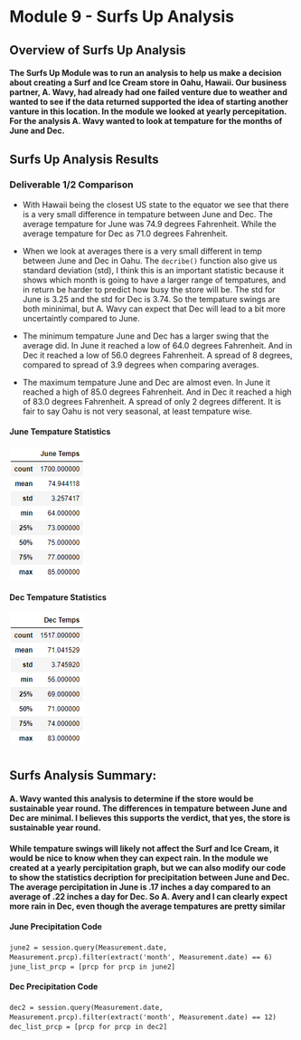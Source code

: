 # Module 9 - Surfs Up Analysis

## Overview of Surfs Up Analysis


#### The Surfs Up Module was to run an analysis to help us make a decision about creating a Surf and Ice Cream store in Oahu, Hawaii. Our business partner, A. Wavy, had already had one failed venture due to weather and wanted to see if the data returned supported the idea of starting another vanture in this location. In the module we looked at yearly percepitation. For the analysis A. Wavy wanted to look at tempature for the months of June and Dec. 


## Surfs Up Analysis Results
### Deliverable 1/2 Comparison
 * With Hawaii being the closest US state to the equator we see that there is a very small difference in tempature between June and Dec. The average tempature for June was 74.9 degrees Fahrenheit. While the average tempature for Dec as 71.0 degrees Fahrenheit. 

 * When we look at averages there is a very small different in temp between June and Dec in Oahu. The `decribe()` function also give us standard deviation (std), I think this is an important statistic because it shows which month is going to have a larger range of tempatures, and in return be harder to predict how busy the store will be. The std for June is 3.25 and the std for Dec is 3.74. So the tempature swings are both mininimal, but A. Wavy can expect that Dec will lead to a bit more uncertaintly compared to June.

 * The minimum tempature June and Dec has a larger swing that the average did. In June it reached a low of 64.0 degrees Fahrenheit. And in Dec it reached a low of 56.0 degrees Fahrenheit. A spread of 8 degrees, compared to spread of 3.9 degrees when comparing averages. 
 
 * The maximum tempature June and Dec are almost even. In June it reached a high of 85.0 degrees Fahrenheit. And in Dec it reached a high of 83.0 degrees Fahrenheit. A spread of only 2 degrees different. It is fair to say Oahu is not very seasonal, at least tempature wise.
 
 
 
#### June Tempature Statistics
![stacked_launch_outcomes](https://github.com/charlieburd/surfs_up/blob/main/june_temps.png)

#### Dec Tempature Statistics
![stacked_launch_outcomes](https://github.com/charlieburd/surfs_up/blob/main/dec_temps.png)
#


## Surfs Analysis Summary:

#### A. Wavy wanted this analysis to determine if the store would be sustainable year round. The differences in tempature between June and Dec are minimal. I believes this supports the verdict, that yes, the store is sustainable year round.

#### While tempature swings will likely not affect the Surf and Ice Cream, it would be nice to know when they can expect rain. In the module we created at a yearly percipitation graph, but we can also modify our code to show the statistics decription for precipitation between June and Dec. The average percipitation in June is .17 inches a day compared to an average of .22 inches a day for Dec. So A. Avery and I can clearly expect more rain in Dec, even though the average tempatures are pretty similar

#### June Precipitation Code
`june2 = session.query(Measurement.date, Measurement.prcp).filter(extract('month', Measurement.date) == 6)
june_list_prcp = [prcp for prcp in june2]`

#### Dec Precipitation Code
`dec2 = session.query(Measurement.date, Measurement.prcp).filter(extract('month', Measurement.date) == 12)
dec_list_prcp = [prcp for prcp in dec2]`
